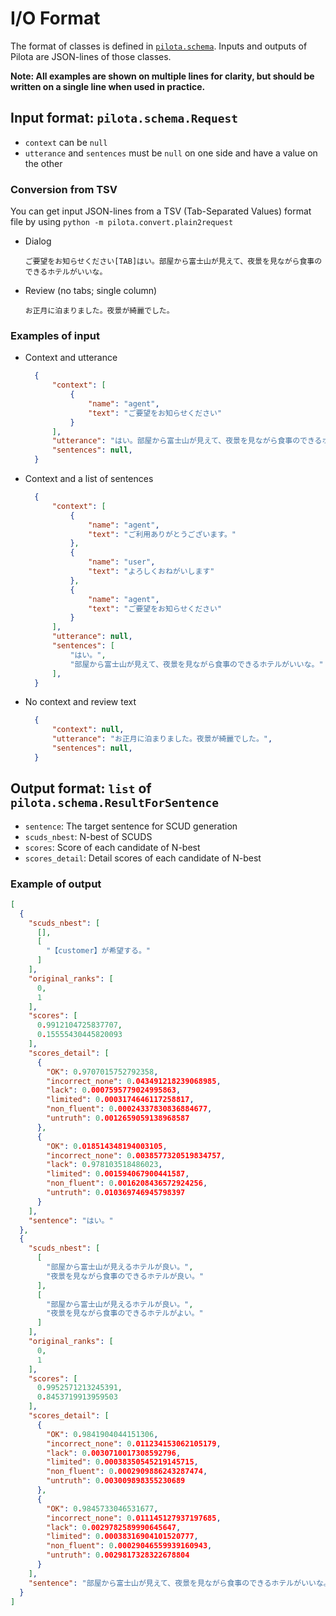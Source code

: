 
# I/O Format

The format of classes is defined in [``pilota.schema``](https://github.com/megagonlabs/pilota/blob/master/pilota/schema.py).
Inputs and outputs of Pilota are JSON-lines of those classes.

**Note: All examples are shown on multiple lines for clarity, but should be written on a single line when used in practice.**

## Input format: ``pilota.schema.Request``

- ``context`` can be ``null``
- ``utterance`` and ``sentences`` must be ``null`` on one side and have a value on the other

### Conversion from TSV

You can get input JSON-lines from a TSV (Tab-Separated Values) format file by using ``python -m pilota.convert.plain2request``

- Dialog

    ```tsv
    ご要望をお知らせください[TAB]はい。部屋から富士山が見えて、夜景を見ながら食事のできるホテルがいいな。
    ```

- Review (no tabs; single column)

    ```tsv
    お正月に泊まりました。夜景が綺麗でした。
    ```

### Examples of input

- Context and utterance

  ```json
    {
        "context": [
            {
                "name": "agent",
                "text": "ご要望をお知らせください"
            }
        ],
        "utterance": "はい。部屋から富士山が見えて、夜景を見ながら食事のできるホテルがいいな。",
        "sentences": null,
    }
  ```

- Context and a list of sentences

  ```json
    {
        "context": [
            {
                "name": "agent",
                "text": "ご利用ありがとうございます。"
            },
            {
                "name": "user",
                "text": "よろしくおねがいします"
            },
            {
                "name": "agent",
                "text": "ご要望をお知らせください"
            }
        ],
        "utterance": null,
        "sentences": [
            "はい。",
            "部屋から富士山が見えて、夜景を見ながら食事のできるホテルがいいな。"
        ],
    }
  ```

- No context and review text

  ```json
    {
        "context": null,
        "utterance": "お正月に泊まりました。夜景が綺麗でした。",
        "sentences": null,
    }
  ```

## Output format: ``list`` of ``pilota.schema.ResultForSentence``

- ``sentence``: The target sentence for SCUD generation
- ``scuds_nbest``:  N-best of SCUDS
- ``scores``: Score of each candidate of N-best
- ``scores_detail``: Detail scores of each candidate of N-best

### Example of output

```json
[
  {
    "scuds_nbest": [
      [],
      [
        "【customer】が希望する。"
      ]
    ],
    "original_ranks": [
      0,
      1
    ],
    "scores": [
      0.9912104725837707,
      0.15555430445820093
    ],
    "scores_detail": [
      {
        "OK": 0.9707015752792358,
        "incorrect_none": 0.043491218239068985,
        "lack": 0.0007595779024995863,
        "limited": 0.0003174646117258817,
        "non_fluent": 0.00024337830836884677,
        "untruth": 0.0012659059138968587
      },
      {
        "OK": 0.018514348194003105,
        "incorrect_none": 0.0038577320519834757,
        "lack": 0.978103518486023,
        "limited": 0.001594067900441587,
        "non_fluent": 0.0016208436572924256,
        "untruth": 0.010369746945798397
      }
    ],
    "sentence": "はい。"
  },
  {
    "scuds_nbest": [
      [
        "部屋から富士山が見えるホテルが良い。",
        "夜景を見ながら食事のできるホテルが良い。"
      ],
      [
        "部屋から富士山が見えるホテルが良い。",
        "夜景を見ながら食事のできるホテルがよい。"
      ]
    ],
    "original_ranks": [
      0,
      1
    ],
    "scores": [
      0.9952571213245391,
      0.8453719913959503
    ],
    "scores_detail": [
      {
        "OK": 0.9841904044151306,
        "incorrect_none": 0.011234153062105179,
        "lack": 0.0030710017308592796,
        "limited": 0.00038350545219145715,
        "non_fluent": 0.0002909886243287474,
        "untruth": 0.003009898355230689
      },
      {
        "OK": 0.9845733046531677,
        "incorrect_none": 0.011145127937197685,
        "lack": 0.0029782589990645647,
        "limited": 0.00038316904101520777,
        "non_fluent": 0.00029046559939160943,
        "untruth": 0.0029817328322678804
      }
    ],
    "sentence": "部屋から富士山が見えて、夜景を見ながら食事のできるホテルがいいな。"
  }
]
```
